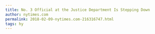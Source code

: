 ```yaml
---
title: No. 3 Official at the Justice Department Is Stepping Down
author: nytimes.com
permalink: 2018-02-09-nytimes.com-216316747.html
tags: hy
---
```


